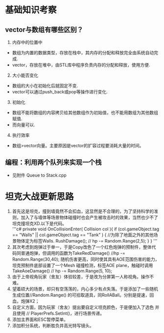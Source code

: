 # 基础知识考察   
## vector与数组有哪些区别？  	
1. 内存中的位置中  
* 数组为内置的数据类型，存放在栈中，其内存的分配和释放完全由系统自动完成.  
* vector，存放在堆中，由STL库中程序负责内存的分配和释放，使用方便.  
2. 大小能否变化  
* 数组的大小在初始化后就固定不变.  
* vector可以通过push_back或pop等操作进行变化.  
3. 初始化  
* 数组不能将数组的内容拷贝给其他数组作为初始值，也不能用数组为其他数组赋值.  
* 而向量可以.  
4. 执行效率  
* 数组>vector向量。主要原因是vector的扩容过程要消耗大量的时间。  
## 编程：利用两个队列来实现一个栈    
* 见附件 Queue to Stack.cpp

# 坦克大战更新思路
1. 首先这是坦克，撞到墙竟然不会扣血，这显然是不合理的，为了坚持科学的准则，加入了与墙体等场景物体碰撞时也会产生被攻击时的效果，当然也少不了坦克撞坦克XD.以下是代码。  
'''c#
private void OnCollisionEnter( Collision col ){
	if (col.gameObject.tag == "Walls" || col.gameObject.tag == "Tank" ) { //为除了地面之外的其他场景物体定为标签Walls.
	RushDamage(); // hp -= Random.Range(2,5);
	}
}
'''  
2. 其次考虑到炮弹过于单一，于是Copy改色了一个红色炮弹的预制件，整体代码同普通炮弹，但调用的函数为TakeRedDamage() //hp -= Random.Range(30,40); 随机伤害更高，同时使其具有AOE范围伤害的能力，坦克预制件底部设置了一个Mesh 碰撞检测，标签AOE plane，触碰时调用 TakeAoeDamage() // hp -= Random.Range(5, 10);  
3. 由于上帝视角玩家（舍友）体验较差，于是改为分屏第一人称视角。操作不难。
4. 望着硕大的场景，却只有空荡荡的，内心多少有点失落。于是添加了一些随机生成位置//Random.Range() 的可拾取道具，同RollABall。分别是提速，回血，炮弹X2；
5. 自定义方面，因为玩家（舍友）提出要自定义坦克颜色，于是便加入了选色 并且使用 // PlayerPrefs.SetInt()，进行场景传递。
6. 添加主界面和ESC暂停菜单。
7. 添加积分系统，判断胜负并高光特写镜头。

